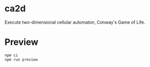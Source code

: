 # ca2d

Execute two-dimensional cellular automaton, Conway's Game of Life.

# Preview

```
npm ci
npm run preview
```
